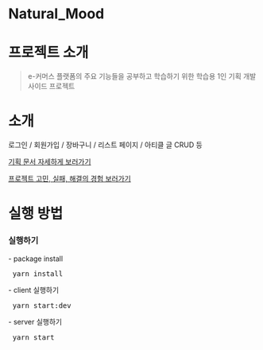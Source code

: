 # Natural_Mood

<h1> 프로젝트 소개 </h1>
<blockquote> e-커머스 플랫폼의 주요 기능들을 공부하고 학습하기 위한 학습용 1인 기획 개발 사이드 프로젝트 </blockquote>

<h1> 소개 </h1>
<p> 로그인 / 회원가입 / 장바구니 / 리스트 페이지 / 아티클 글 CRUD 등 </p>
<a href= "https://www.notion.so/d7b07ccbf7304cbab2583e75f4b8c93c">
  <p>기획 문서 자세하게 보러가기</p>
</a>

<a href= "https://jeveloper.tistory.com/9">
  <p>프로젝트 고민, 실패, 해결의 경험 보러가기</p>
</a>

<h1> 실행 방법 </h1>

<h3> 실행하기  </h3>
- package install
<pre> yarn install  </pre>
- client 실행하기
<pre> yarn start:dev  </pre>
- server 실행하기
<pre> yarn start  </pre>
